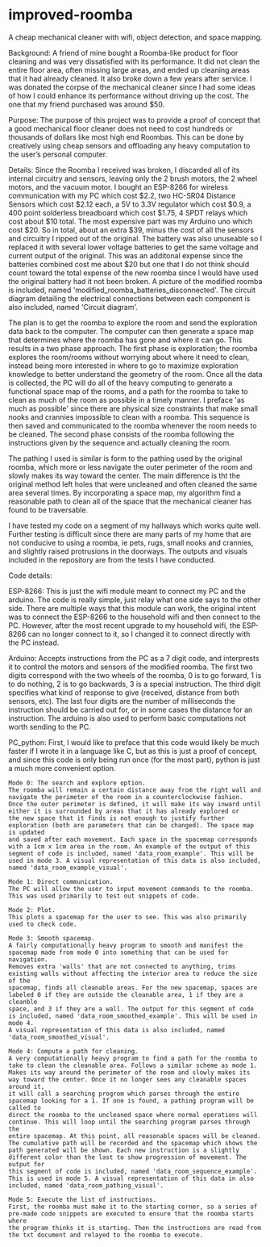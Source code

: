 # improved-roomba
A cheap mechanical cleaner with wifi, object detection, and space mapping.

Background:
A friend of mine bought a Roomba-like product for floor cleaning and was very dissatisfied with its performance. 
It did not clean the entire floor area, often missing large areas, and ended up cleaning areas that it had already cleaned. 
It also broke down a few years after service. I was donated the corpse of the mechanical cleaner since I had some ideas of how 
I could enhance its performance without driving up the cost. The one that my friend purchased was around $50. 

Purpose:
The purpose of this project was to provide a proof of concept that a good mechanical floor cleaner does not need to cost hundreds
or thousands of dollars like most high end Roombas. This can be done by creatively using cheap sensors and offloading any heavy
computation to the user’s personal computer. 

Details:
Since the Roomba I received was broken, I discarded all of its internal circuitry and sensors, leaving only the 2 brush motors,
the 2 wheel motors, and the vacuum motor. I bought an ESP-8266 for wireless communication with my PC which cost $2.2, 
two HC-SR04 Distance Sensors which cost $2.12 each, a 5V to 3.3V regulator which cost $0.9, a 400 point solderless breadboard which
cost $1.75, 4 SPDT relays which cost about $10 total. The most expensive part was my Arduino uno which cost $20. So in total, 
about an extra $39, minus the cost of all the sensors and circuitry I ripped out of the original. The battery was also unuseable 
so I replaced it with several lower voltage batteries to get the same voltage and current output of the original. This was an additonal 
expense since the batteries combined cost me about $20 but one that I do not think should count toward the total expense of the new roomba
since I would have used the original battery had it not been broken. A picture of the modified roomba is included, named 
'modified_roomba_batteries_disconnected'. The circuit diagram detailing the electrical connections between each component is also included, 
named 'Circuit diagram'. 

The plan is to get the roomba to explore the room and send the exploration data back to the computer. 
The computer can then generate a space map that determines where the roomba has gone and where it can go. 
This results in a two phase approach. The first phase is exploration; the roomba explores the room/rooms without worrying about where
it need to clean, instead being more interested in where to go to maximize exploration knowledge to better understand the geometry of the
room. Once all the data is collected, the PC will do all of the heavy computing to generate a functional space map of the rooms, and a
path for the roomba to take to clean as much of the room as possible in a timely manner. I preface 'as much as possible' since there
are physical size constraints that make small nooks and crannies impossible to clean with a roomba. This sequence is then saved and
communicated to the roomba whenever the room needs to be cleaned. The second phase consists of the roomba following the instructions
given by the sequence and actually cleaning the room. 

The pathing I used is similar is form to the pathing used by the original roomba, which more or less navigate the outer perimeter of the room 
and slowly makes its way toward the center. The main difference is tht the original method left holes that were uncleaned and often cleaned the
same area several times. By incorporating a space map, my algorithm find a reasonable path to clean all of the space that the mechanical 
cleaner has found to be traversable. 

I have tested my code on a segment of my hallways which works quite well. Further testing is difficult since there are many parts of
my home that are not conducive to using a roomba, ie pets, rugs, small nooks and crannies, and slightly raised protrusions in the doorways. 
The outputs and visuals included in the repository are from the tests I have conducted. 

Code details:

  ESP-8266: This is just the wifi module meant to connect my PC and the arduino. The code is really simple, just relay what one side says to
  the other side. There are multiple ways that this module can work, the original intent was to connect the ESP-8266 to the household wifi
  and then connect to the PC. However, after the most recent upgrade to my household wifi, the ESP-8266 can no longer connect to it, so I changed
  it to connect directly with the PC instead. 
  
  Arduino: Accepts instructions from the PC as a 7 digit code, and interprests it to control the motors and sensors of the modified roomba. 
  The first two digits correspond with the two wheels of the roomba, 0 is to go forward, 1 is to do nothing, 2 is to go backwards, 3 is a 
  special instruction. The third digit specifies what kind of response to give (received, distance from both sensors, etc). The last four 
  digits are the number of milliseconds the instruction should be carried out for, or in some cases the distance for an instruction. The 
  arduino is also used to perform basic computations not worth sending to the PC. 
  
  PC_python: First, I would like to preface that this code would likely be much faster if I wrote it in a language like C, but as this is just a 
  proof of concept, and since this code is only being run once (for the most part), python is just a much more convenient option. 
  
    Mode 0: The search and explore option. 
    The roomba will remain a certain distance away from the right wall and navigate the perimeter of the room in a counterclockwise fashion. 
    Once the outer perimeter is defined, it will make its way inward until either it is surrounded by areas that it has already explored or 
    the new space that it finds is not enough to justify further exploration (both are parameters that can be changed). The space map is updated 
    and saved after each movement. Each space in the spacemap corresponds with a 1cm x 1cm area in the room. An example of the output of this 
    segment of code is included, named 'data_room_example'. This will be used in mode 3. A visual representation of this data is also included, 
    named 'data_room_example_visual'.
    
    Mode 1: Direct communication.
    The PC will allow the user to input movement commands to the roomba. This was used primarily to test out snippets of code. 
    
    Mode 2: Plot.
    This plots a spacemap for the user to see. This was also primarily used to check code. 
    
    Mode 3: Smooth spacemap.
    A fairly computationally heavy program to smooth and manifest the spacemap made from mode 0 into something that can be used for navigation.
    Removes extra 'walls' that are not connected to anything, trims existing walls without affecting the interior area to reduce the size of the
    spacemap, finds all cleanable areas. For the new spacemap, spaces are labeled 0 if they are outside the cleanable area, 1 if they are a cleanble
    space, and 3 if they are a wall. The output for this segment of code is included, named 'data_room_smoothed_example'. This will be used in mode 4.
    A visual representation of this data is also included, named 'data_room_smoothed_visual'.
    
    Mode 4: Compute a path for cleaning.
    A very computationally heavy program to find a path for the roomba to take to clean the cleanable area. Follows a similar scheme as mode 1. 
    Makes its way around the perimeter of the room and slowly makes its way toward the center. Once it no longer sees any cleanable spaces around it, 
    it will call a searching progrom which parses through the entire spacemap looking for a 1. If one is found, a pathing program will be called to 
    direct the roomba to the uncleaned space where normal operations will continue. This will loop until the searching program parses through the 
    entire spacemap. At this point, all reasonable spaces will be cleaned. The cumulative path will be recorded and the spacemap which shows the
    path generated will be shown. Each new instruction is a slightly different color than the last to show progression of movement. The output for 
    this segment of code is included, named 'data_room_sequence_example'. This is used in mode 5. A visual representation of this data in also 
    included, named 'data_room_pathing_visual'. 
    
    Mode 5: Execute the list of instructions. 
    First, the roomba must make it to the starting corner, so a series of pre-made code snippets are executed to ensure that the roomba starts where 
    the program thinks it is starting. Then the instructions are read from the txt document and relayed to the roomba to execute. 
